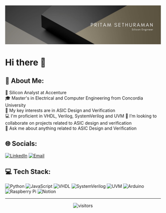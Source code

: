 <!--
**Pritam-Sethuraman/Pritam-Sethuraman** is a ✨ _special_ ✨ repository because its `README.md` (this file) appears on your GitHub profile.
-->

![Cover Image](./assets/cover.jpg)

# Hi there 👋

## 💫 About Me:
💼 Silicon Analyst at Accenture<br>
🎓 Master's in Electrical and Computer Engineering from Concordia University<br>
🌱 My key interests are in ASIC Design and Verification<br>
💻 I'm proficient in VHDL, Verilog, SystemVerilog and UVM
👯 I’m looking to collaborate on projects related to ASIC design and verification<br>
💬 Ask me about anything related to ASIC Design and Verification<br>

## 🌐 Socials:
[![LinkedIn](https://img.shields.io/badge/LinkedIn-%230077B5.svg?style=flat&logo=linkedin&logoColor=white)](https://www.linkedin.com/in/pritam-sethuraman/) 
[![Email](https://img.shields.io/badge/Email-D14836?style=flat&logo=gmail&logoColor=white)](mailto:pritamsethuraman@gmail.com)

## 💻 Tech Stack:
![Python](https://img.shields.io/badge/python-3670A0?style=flat&logo=python&logoColor=ffdd54)
![JavaScript](https://img.shields.io/badge/javascript-%23323330.svg?style=flat&logo=javascript&logoColor=%23F7DF1E)
![VHDL](https://img.shields.io/badge/VHDL-007ACC?style=flat&logo=vhdl&logoColor=white)
![SystemVerilog](https://img.shields.io/badge/SystemVerilog-FFA500?style=flat&logo=systemverilog&logoColor=white)
![UVM](https://img.shields.io/badge/UVM-FF0000?style=flat&logo=uvm&logoColor=white)
![Arduino](https://img.shields.io/badge/-Arduino-00979D?style=flat&logo=Arduino&logoColor=white)
![Raspberry Pi](https://img.shields.io/badge/-RaspberryPi-C51A4A?style=flat&logo=Raspberry-Pi)
![Notion](https://img.shields.io/badge/Notion-%23000000.svg?style=flat&logo=notion&logoColor=white)

---

<div align="center">
<img src="https://komarev.com/ghpvc/?username=pritam-sethuraman&color=blue" alt="visitors">
</div>
